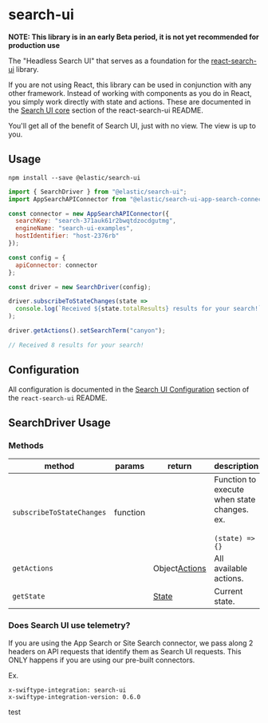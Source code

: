 # search-ui

**NOTE: This library is in an early Beta period, it is not yet recommended for production use**

The "Headless Search UI" that serves as a foundation for the [react-search-ui](../react-search-ui/README.md) library.

If you are not using React, this library can be used in conjunction with
any other framework. Instead of working with components as you do in React, you simply work directly with state and actions. These are documented in the [Search UI core](#core) section of the react-search-ui
README.

You'll get all of the benefit of Search UI, just with no view. The view is up to you.

## Usage

```shell
npm install --save @elastic/search-ui
```

```js
import { SearchDriver } from "@elastic/search-ui";
import AppSearchAPIConnector from "@elastic/search-ui-app-search-connector";

const connector = new AppSearchAPIConnector({
  searchKey: "search-371auk61r2bwqtdzocdgutmg",
  engineName: "search-ui-examples",
  hostIdentifier: "host-2376rb"
});

const config = {
  apiConnector: connector
};

const driver = new SearchDriver(config);

driver.subscribeToStateChanges(state =>
  console.log(`Received ${state.totalResults} results for your search!`)
);

driver.getActions().setSearchTerm("canyon");

// Received 8 results for your search!
```

## Configuration

All configuration is documented in the [Search UI Configuration](../react-search-ui/README.md#config) section
of the `react-search-ui` README.

## SearchDriver Usage

### Methods

| method                    | params   | return                                                | description                                                          |
| ------------------------- | -------- | ----------------------------------------------------- | -------------------------------------------------------------------- |
| `subscribeToStateChanges` | function |                                                       | Function to execute when state changes. ex.<br/><br/>`(state) => {}` |
| `getActions`              |          | Object[Actions](../react-search-ui/README.md#actions) | All available actions.                                               |
| `getState`                |          | [State](../react-search-ui/README.md#state)           | Current state.                                                       |

### Does Search UI use telemetry?

If you are using the App Search or Site Search connector, we pass along 2 headers on API requests
that identify them as Search UI requests. This ONLY happens if you are using our pre-built
connectors.

Ex.

```
x-swiftype-integration: search-ui
x-swiftype-integration-version: 0.6.0
```

test
